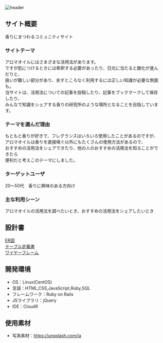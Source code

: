![header](https://user-images.githubusercontent.com/122796964/229303785-1ff2d898-bb90-40c9-b912-d06ac1d48da4.png)


## サイト概要
香りにまつわるコミュニティサイト

### サイトテーマ
アロマオイルにはさまざまな活用法があります。  
ですが肌につけるときには希釈する必要があったり、日光に当たると酸化が進んだりと、  
扱いが難しい部分があり、余すところなく利用するには正しい知識が必要な側面も。  
当サイトは、活用法についての記事を投稿したり、記事をブックマークして保存したり、  
みんなで知識をシェアする香りの研究所のような場所となることを目指しています。  

### テーマを選んだ理由
もともと香りが好きで、フレグランスはいろいろ使用したことがあるのですが、  
アロマオイルは香りを直接嗅ぐ以外にもたくさんの使用方法があるので、  
おすすめの活用法をシェアできたり、他の人のおすすめの活用法を知ることができたら  
便利だと考えこのテーマにしました。  

### ターゲットユーザ
20〜50代　香りに興味のある方向け  

### 主な利用シーン
アロマオイルの活用法を調べたいとき、おすすめの活用法をシェアしたいとき  

## 設計書
[ER図](https://drive.google.com/file/d/1NlzHBa7_UMsFfGMsgiph1OtGdAU0WBs_/view?usp=sharing)  
[テーブル定義書](https://docs.google.com/spreadsheets/d/1YaeWyc9ShgZuxmPb1PLFtg2ZvEi3YjyylStUXFTv0Hg/edit?usp=sharing)  
[ワイヤーフレーム](https://prottapp.com/p/041fba)

## 開発環境
- OS：Linux(CentOS)
- 言語：HTML,CSS,JavaScript,Ruby,SQL
- フレームワーク：Ruby on Rails
- JSライブラリ：jQuery
- IDE：Cloud9

## 使用素材
- 写真素材：https://unsplash.com/ja